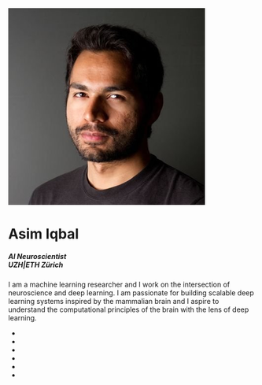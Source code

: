 <!DOCTYPE html>
<html>
  <head>
    <meta charset="utf-8">
    <script src="https://use.fontawesome.com/d1341f9b7a.js"></script>
    <link rel="stylesheet" href="style.css">
    <title>Asim Iqbal</title>
  </head>
  <body>
<div class="box">
  <img src="img/profile.jpg" alt="" class="box-img">
  <h1>
    Asim Iqbal
  </h1>
  <h5>
    AI Neuroscientist
    <br> UZH|ETH Zürich
  </h5>
  <p>
    I am a machine learning researcher and I work on the intersection of neuroscience and deep learning. I am passionate for building scalable deep learning systems inspired by the mammalian brain and I aspire to understand the computational principles of the brain with the lens of deep learning.
  </p>
<ul>
<li><a href="https://scholar.google.com/citations?user=zjeLzuUAAAAJ&hl=en&oi=ao" target="_blank"><i class="fa fa-google fa-lg" aria-hidden="true"></i></a></li>
<li><a href="https://web.facebook.com/its.asimiqbal/" target="_blank"><i class="fa fa-facebook-square fa-lg" aria-hidden="true"></i></a></li>
<li><a href="https://twitter.com/itsasimiqbal" target="_blank"><i class="fa fa-twitter-square fa-lg" aria-hidden="true"></i></a></li>
<li><a href="https://github.com/itsasimiqbal" target="_blank"><i class="fa fa-github-square fa-lg" aria-hidden="true"></i></a></li>
<li><a href="https://www.linkedin.com/in/iasim/" target="_blank"><i class="fa fa-linkedin-square fa-lg" aria-hidden="true"></i></a></li>
<li><a href="http://www.ini.ethz.ch/people/iqbala" target="_blank"><i class="fa fa-grav fa-lg" aria-hidden="true"></i></a></li>

</ul>
</div>
</body>
</html>
